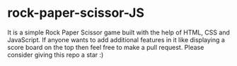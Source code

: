# rock-paper-scissor-JS

It is a simple Rock Paper Scissor game built with the help of HTML, CSS and JavaScript. If anyone wants to add additional features in it like displaying a score board on the top then feel free to make a pull request. 
Please consider giving this repo a star :)
